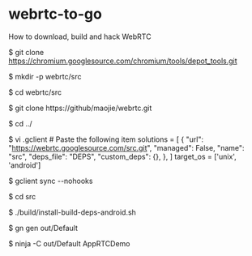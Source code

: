 # webrtc-to-go

How to download, build and hack WebRTC

$ git clone https://chromium.googlesource.com/chromium/tools/depot_tools.git

$ mkdir -p webrtc/src

$ cd webrtc/src

$ git clone https://github/maojie/webrtc.git

$ cd ../

$ vi .gclient # Paste the following item
solutions = [
  {
    "url": "https://webrtc.googlesource.com/src.git",
    "managed": False,
    "name": "src",
    "deps_file": "DEPS",
    "custom_deps": {},
  },
]
target_os = ['unix', 'android']

$ gclient sync --nohooks

$ cd src

$ ./build/install-build-deps-android.sh

$ gn gen out/Default

$ ninja -C out/Default AppRTCDemo
